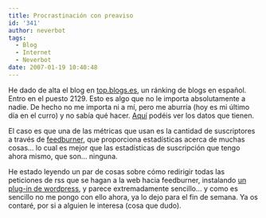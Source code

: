 ```yaml
---
title: Procrastinación con preaviso
id: '341'
author: neverbot
tags:
  - Blog
  - Internet
  - Neverbot
date: 2007-01-19 10:40:48
---
```


He dado de alta el blog en [top.blogs.es](http://top.blogs.es/), un ránking de blogs en español. Entro en el puesto 2129. Esto es algo que no le importa absolutamente a nadie. De hecho no me importa ni a mí, pero me aburría (hoy es mi último día en el curro) y no sabía qué hacer. [Aquí](http://top.blogs.es/metrics/blog/neverbotcom/) podéis ver los datos que tienen.

El caso es que una de las métricas que usan es la cantidad de suscriptores a través de [feedburner](http://www.feedburner.com/), que proporciona estadísticas acerca de muchas cosas... lo cual es mejor que las estadísticas de suscripción que tengo ahora mismo, que son... ninguna.

He estado leyendo un par de cosas sobre cómo redirigir todas las peticiones de rss que se hagan a la web hacia feedburner, instalando [un plug-in de wordpress](http://orderedlist.com/wordpress-plugins/feedburner-plugin/), y parece extremadamente sencillo... y como es sencillo no me pongo con ello ahora, ya lo dejo para el fin de semana. Ya os contaré, por si a alguien le interesa (cosa que dudo).
